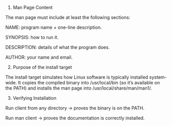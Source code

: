 1. Man Page Content

The man page must include at least the following sections:

NAME: program name + one-line description.

SYNOPSIS: how to run it.

DESCRIPTION: details of what the program does.

AUTHOR: your name and email.

2. Purpose of the install target

The install target simulates how Linux software is typically installed system-wide. It copies the compiled binary into /usr/local/bin (so it’s available on the PATH) and installs the man page into /usr/local/share/man/man1/.

3. Verifying Installation

Run client from any directory → proves the binary is on the PATH.

Run man client → proves the documentation is correctly installed.
